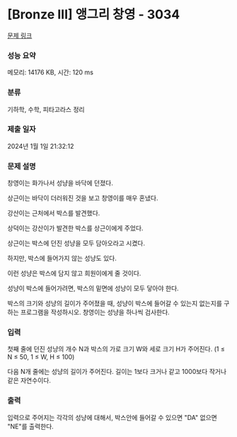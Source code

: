 # [Bronze III] 앵그리 창영 - 3034 

[문제 링크](https://www.acmicpc.net/problem/3034) 

### 성능 요약

메모리: 14176 KB, 시간: 120 ms

### 분류

기하학, 수학, 피타고라스 정리

### 제출 일자

2024년 1월 1일 21:32:12

### 문제 설명

<p>창영이는 화가나서 성냥을 바닥에 던졌다.</p>

<p>상근이는 바닥이 더러워진 것을 보고 창영이를 매우 혼냈다.</p>

<p>강산이는 근처에서 박스를 발견했다.</p>

<p>상덕이는 강산이가 발견한 박스를 상근이에게 주었다.</p>

<p>상근이는 박스에 던진 성냥을 모두 담아오라고 시켰다.</p>

<p>하지만, 박스에 들어가지 않는 성냥도 있다.</p>

<p>이런 성냥은 박스에 담지 않고 희원이에게 줄 것이다.</p>

<p>성냥이 박스에 들어가려면, 박스의 밑면에 성냥이 모두 닿아야 한다.</p>

<p>박스의 크기와 성냥의 길이가 주어졌을 때, 성냥이 박스에 들어갈 수 있는지 없는지를 구하는 프로그램을 작성하시오. 창영이는 성냥을 하나씩 검사한다.</p>

### 입력 

 <p>첫째 줄에 던진 성냥의 개수 N과 박스의 가로 크기 W와 세로 크기 H가 주어진다. (1 ≤ N ≤ 50, 1 ≤ W, H ≤ 100)</p>

<p>다음 N개 줄에는 성냥의 길이가 주어진다. 길이는 1보다 크거나 같고 1000보다 작거나 같은 자연수이다. </p>

### 출력 

 <p>입력으로 주어지는 각각의 성냥에 대해서, 박스안에 들어갈 수 있으면 "DA" 없으면 "NE"를 출력한다.</p>

